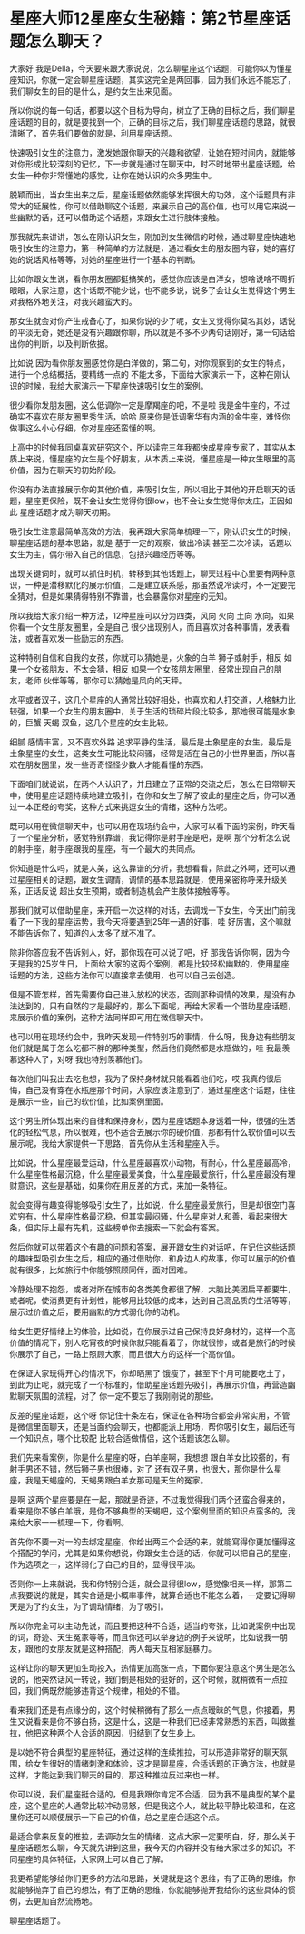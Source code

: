 # 星座大师12星座女生秘籍：第2节星座话题怎么聊天？

大家好 我是Della，今天要来跟大家说说，怎么聊星座这个话题，可能你以为懂星座知识，你就一定会聊星座话题，其实这完全是两回事，因为我们永远不能忘了，我们聊女生的目的是什么，是约女生出来见面。

所以你说的每一句话，都要以这个目标为导向，树立了正确的目标之后，我们聊星座话题的目的，就是要找到一个，正确的目标之后，我们聊星座话题的思路，就很清晰了，首先我们要做的就是，利用星座话题。

快速吸引女生的注意力，激发她跟你聊天的兴趣和欲望，让她在短时间内，就能够对你形成比较深刻的记忆，下一步就是通过在聊天中，时不时地带出星座话题，给女生一种你非常懂她的感觉，让你在她认识的众多男生中。

脱颖而出，当女生出来之后，星座话题依然能够发挥很大的功效，这个话题具有非常大的延展性，你可以借助聊这个话题，来展示自己的高价值，也可以用它来说一些幽默的话，还可以借助这个话题，来跟女生进行肢体接触。

那我就先来讲讲，怎么在刚认识女生，刚加到女生微信的时候，通过聊星座快速地吸引女生的注意力，第一种简单的方法就是，通过看女生的朋友圈内容，她的喜好 她的说话风格等等，对她的星座进行一个基本的判断。

比如你跟女生说，看你朋友圈都挺搞笑的，感觉你应该是白洋女，想啥说啥不周折眼眼，大家注意，这个话既不能少说，也不能多说，说多了会让女生觉得这个男生对我格外地关注，对我兴趣蛮大的。

那女生就会对你产生戒备心了，如果你说的少了呢，女生又觉得你莫名其妙，话说的平淡无奇，她还是没有兴趣跟你聊，所以就是不多不少两句话刚好，第一句话给出你的判断，以及判断依据。

比如说 因为看你朋友圈感觉你是白洋做的，第二句，对你观察到的女生的特点，进行一个总结概括，要精练一点的 不能太多，下面给大家演示一下，这种在刚认识的时候，我给大家演示一下星座快速吸引女生的案例。

很少看你发朋友圈，这么低调你一定是摩羯座的吧，不是啦 我是金牛座的，不过确实不喜欢在朋友圈里秀生活，哈哈 原来你是低调奢华有内涵的金牛座，难怪你做事这么小心仔细，你对星座还蛮懂的啊。

上高中的时候我同桌喜欢研究这个，所以读完三年我都快成星座专家了，其实从本质上来说，懂星座的女生是个好朋友，从本质上来说，懂星座是一种女生眼里的高价值，因为在聊天的初始阶段。

你没有办法直接展示你的其他价值，来吸引女生，所以相比于其他的开启聊天的话题，星座更保险，既不会让女生觉得你很low，也不会让女生觉得你太庄，正因如此 星座话题才成为聊天初期。

吸引女生注意最简单高效的方法，我再跟大家简单梳理一下，刚认识女生的时候，聊星座话题的基本思路，就是 基于一定的观察，做出冷读 甚至二次冷读，话题以女生为主，偶尔带入自己的信息，包括兴趣经历等等。

出现关键词时，就可以抓住时机，转移到其他话题上，聊天过程中心里要有两种意识，一种是潜移默化的展示价值，二是建立联系感，那虽然说冷读时，不一定要完全猜对，但是如果猜得特别不靠谱，也会暴露你对星座的无知。

所以我给大家介绍一种方法，12种星座可以分为四类，风向 火向 土向 水向，如果你看一个女生朋友圈里，全是自己 很少出现别人，而且喜欢对各种事情，发表看法，或者喜欢发一些励志的东西。

这种特别自信和自我的女孩，你就可以猜她是，火象的白羊 狮子或射手，相反 如果一个女孩朋友，不太会猜，相反 如果一个女孩朋友圈里，经常出现自己的朋友，老师 伙伴等等，那你可以猜她是风向的天秤。

水平或者双子，这几个星座的人通常比较好相处，也喜欢和人打交道，人格魅力比较强，如果一个女生的朋友圈中，关于生活的琐碎片段比较多，那她很可能是水象的，巨蟹 天蝎 双鱼，这几个星座的女生比较。

细腻 感情丰富，又不喜欢外路 追求平静的生活，最后是土象星座的女生，最后是土象星座的女生，这类女生可能比较闷骚，经常是活在自己的小世界里面，所以喜欢在朋友圈里，发一些奇奇怪怪少数人才能看懂的东西。

下面咱们就说说，在两个人认识了，并且建立了正常的交流之后，怎么在日常聊天中，使用星座话题持续地建立吸引，在你和女生了解了彼此的星座之后，你可以通过一本正经的夸奖，这种方式来挑逗女生的情绪，这种方法呢。

既可以用在微信聊天中，也可以用在现场约会中，大家可以看下面的案例，昨天看了一个星座分析，感觉特别靠谱，我记得你是射手座是吧，是啊 那个分析怎么说的射手座，射手座跟我的星座，有一个最大的共同点。

你知道是什么吗，就是人美，这么靠谱的分析，我想看看，除此之外啊，还可以通过星座相关的话题，跟女生调情，调情的基本思路就是，使用亲密称呼来升级关系，正话反说 超出女生预期，或者制造机会产生肢体接触等等。

那我们就可以借助星座，来开启一次这样的对话，去调戏一下女生，今天出门前我看了一下我的星座运势，我今天将要遇到25年一遇的好事，哇 好厉害，这个嘛就不能告诉你了，知道的人太多了就不准了。

除非你答应我不告诉别人，好，那你现在可以说了吧，好 那我告诉你啊，因为今天是我的25岁生日，上面给大家的这两个案例，都是比较轻松幽默的，使用星座话题的方法，这些方法你可以直接拿去使用，也可以自己去创造。

但是不管怎样，首先需要你自己进入放松的状态，否则那种调情的效果，是没有办法达到的，只有自然的才是最好的，那么下面呢，再给大家看一个借助星座话题，来展示价值的案例，这种方法同样即可用在微信聊天中。

也可以用在现场约会中，我昨天发现一件特别巧的事情，什么呀，我身边有些朋友他们就是属于怎么吃都不胖的那种类型，然后他们竟然都是水瓶做的，哇 我最羡慕这种人了，对呀 我也特别羡慕他们。

每次他们叫我出去吃也想，我为了保持身材就只能看着他们吃，哎 我真的很后悔，自己没有穿在水瓶座那个时间，大家应该注意到了，通过星座这个话题，往往是展示一些，自己的软价值，比如案例里面。

这个男生所体现出来的自律和保持身材，因为星座话题本身透着一种，很强的生活化的轻松气息，所以很难，也不适合去展示你的硬价值，那都有什么软价值可以去展示呢，我给大家提供一下思路，首先你从生活和星座入手。

比如说，什么星座最爱运动，什么星座最喜欢小动物，有耐心，什么星座最高冷，什么星座性格最沉稳，什么星座最爱美食，什么星座最爱旅行，什么星座最没有理财意识，这些是基础，如果你在用反差的方式，来加一条特征。

就会变得有趣变得能够吸引女生了，比如说，什么星座最爱旅行，但是却很空门喜欢穷有，什么星座性格最沉稳，但其实最闷骚，什么星座对人和善，看起来很大条，但实际上最有先机，这些榜单你去搜索一下就会有答案。

然后你就可以带着这个有趣的问题和答案，展开跟女生的对话吧，在记住这些话题的趣味型吸引女生之后，相应的通过借助你，和身边人的故事，你可以展示的价值就有很多，比如旅行中你能够照顾同伴，面对困难。

冷静处理不抱怨，或者对所在城市的各类美食都很了解，大脑比美团扁平都要牛，或者呢，使消费更有计划性，能够用比较低的成本，达到自己高品质的生活等等，展示过价值之后，要用幽默的方式弱化你的动机。

给女生更好情绪上的体验，比如说，在你展示过自己保持良好身材的，这样一个高价值的情况下，别人吃宵夜的时候你就只能看着了，你就很惨，或者是旅行的时候你展示了自己，一路上照顾大家，而且很大方的这样一个高价值。

在保证大家玩得开心的情况下，你却晒黑了 饿瘦了，甚至下个月可能要吃土了，到此为止呢，就完成了一个标准的，借助星座话题先吸引，再展示价值，再营造幽默聊天氛围的流程，对了 你一定不要忘了我刚刚说的那些。

反差的星座话题，这个呀 你记住十条左右，保证在各种场合都会非常实用，不管是微信里面聊天，还是当面约会聊天，也都能派上用场，帮你吸引女生，最后还有一个知识点，哪个比较配 比较合适做情侣，这个话题该怎么聊。

我们先来看案例，你是什么星座的呀，白羊座啊，我想想 跟白羊女比较搭的，有射手男还不错，然后狮子男也很棒，对了 还有双子男，也很大，那你是什么星座，我是天蝎座的，天蝎男跟白羊女那可是天生的冤家。

是啊 这两个星座要是在一起，那就是奇迹，不过我觉得我们两个还蛮合得来的，看来是你不够白羊哦，是你不够典型的天蝎吧，这个案例里面的知识点蛮多的，我来给大家一一梳理一下，你看啊。

首先你不要一对一的去绑定星座，你给出两三个合适的来，就能寫得你更加懂得这个搭配的学问，尤其是如果你想说，你跟女生合适的话，你就可以把自己的星座，作为选项之一，这样弱化了自己的目的，显得很平淡。

否则你一上来就说，我和你特别合适，就会显得很low，感觉像相亲一样，那第二点我要说的就是，其实合适是小概率事件，就算合适也不能怎么着，一定要记得聊天是为了约女生，为了调动情绪，为了吸引。

所以你完全可以主动先说，而且要把这种不合适，适当的夸张，比如说案例中出现的词，奇迹、天生冤家等等，而且你还可以举身边的例子来说明，比如说我一朋友，跟他的女朋友就是这种搭配，两人每天互相家庭暴力。

这样让你的聊天更加生动投入，热情更加高涨一点，下面你要注意这个男生是怎么说的，他突然话风一转说，我们倒是相处的挺好的，这个时候，就稍微有一点拉回，我们俩既然能够违背这个规律，相处的不错。

看来我们还是有点缘分的，这个时候稍微有了那么一点点暧昧的气息，你接着，男生又说看来是你不够白扬，这是什么，这是一种我们已经非常熟悉的东西，叫做推拉，他把这种两个人合适的原因，归结到了女生身上。

是以她不符合典型的星座特征，通过这样的连续推拉，可以形造非常好的聊天氛围，给女生很好的情绪刺激和体验，这才是聊星座，合适话题的正确方法，也就是这样，才能达到我们聊天的目的，那这种推拉反过来也一样。

你可以说，我们星座挺合适的，但是我跟你肯定不合适，因为我不是典型的某个星座，这个星座的人通常比较冲动易怒，但是我这个人，就比较平静比较温和，在这里你还可以顺便展示一下自己的价值，总之星座合适这个点。

最适合拿来反复的推拉，去调动女生的情绪，这点大家一定要明白，好，那么关于星座话题怎么聊，今天就先讲到这里，我今天的内容并没有给大家过多的知识，不同星座的具体特征，大家网上可以自己了解。

我更希望能够给你们更多的方法和思路，关键就是这个思维，有了正确的思维，你就能够抛弃了自己的想法，有了正确的思维，你就能够抛开我给你的这些具体的惯例，去更加自然流畅地。

聊星座话题了。